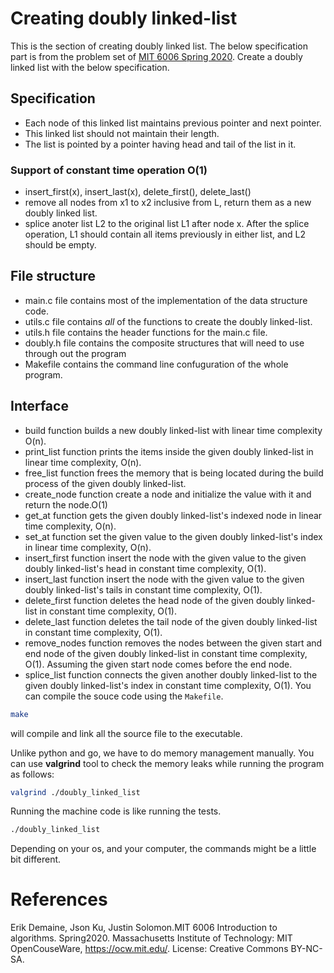 # Creating doubly linked-list
This is the section of creating doubly linked list. The below specification part is from the problem set of [MIT 6006 Spring 2020](https://ocw.mit.edu/courses/6-006-introduction-to-algorithms-spring-2020/resources/mit6_006s20_ps1-questions/).
Create a doubly linked list with the below specification.

## Specification
- Each node of this linked list maintains previous pointer and next pointer.
- This linked list should not maintain their length.
- The list is pointed by a pointer having head and tail of the list in it.

### Support of constant time operation O(1)
* insert_first(x), insert_last(x), delete_first(), delete_last()
* remove all nodes from x1 to x2 inclusive from L, return them as a new doubly linked list.
* splice anoter list L2 to the original list L1 after node x. After the splice operation, L1 should contain all items previously in either list, and L2 should be empty.

## File structure
- main.c file contains most of the implementation of the data structure code.
- utils.c file contains *all* of the functions to create the doubly linked-list.
- utils.h file contains the header functions for the main.c file.
- doubly.h file contains the composite structures that will need to use through out the program
- Makefile contains the command line confuguration of the whole program.

## Interface
- build function builds a new doubly linked-list with linear time complexity O(n).
- print_list function prints the items inside the given doubly linked-list in linear time complexity, O(n).
- free_list function frees the memory that is being located during the build process of the given doubly linked-list.
- create_node function create a node and initialize the value with it and return the node.O(1)
- get_at function gets the given doubly linked-list's indexed node in linear time complexity, O(n).
- set_at function set the given value to the given doubly linked-list's index in linear time complexity, O(n).
- insert_first function insert the node with the given value to the given doubly linked-list's head in constant time complexity, O(1).
- insert_last function insert the node with the given value to the given doubly linked-list's tails in constant time complexity, O(1).
- delete_first function deletes the head node of the given doubly linked-list in constant time complexity, O(1).
- delete_last function deletes the tail node of the given doubly linked-list in constant time complexity, O(1).
- remove_nodes function removes the nodes between the given start and end node of the given doubly linked-list in constant time complexity, O(1). Assuming the given start node comes before the end node.
- splice_list function connects the given another doubly linked-list to the given doubly linked-list's index in constant time complexity, O(1). 
You can compile the souce code using the `Makefile`.
```bash
make
```
will compile and link all the source file to the executable.

Unlike python and go, we have to do memory management manually. You can use **valgrind** tool to check the memory leaks while running the program as follows:
```bash
valgrind ./doubly_linked_list
```
Running the machine code is like running the tests.
```bash
./doubly_linked_list
```
Depending on your os, and your computer, the commands might be a little bit different.

# References

Erik Demaine, Json Ku, Justin Solomon.MIT 6006 Introduction to algorithms. Spring2020. Massachusetts Institute of Technology: MIT OpenCouseWare, https://ocw.mit.edu/. License: Creative Commons BY-NC-SA.
